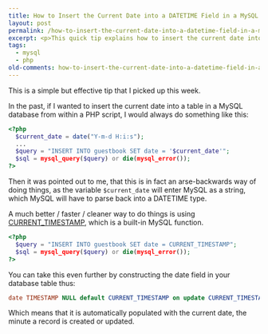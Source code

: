 ```yaml
---
title: How to Insert the Current Date into a DATETIME Field in a MySQL Database using PHP
layout: post
permalink: /how-to-insert-the-current-date-into-a-datetime-field-in-a-mysql-database-using-php/
excerpt: <p>This quick tip explains how to insert the current date into a table in a MySQL database from within a PHP script.</p>
tags:
  - mysql
  - php
old-comments: how-to-insert-the-current-date-into-a-datetime-field-in-a-mysql-database-using-php.html
---
```


This is a simple but effective tip that I picked up this week.

In the past, if I wanted to insert the current date into a table in a MySQL database from within a PHP script, I would always do something like this:

```php
<?php
  $current_date = date("Y-m-d H:i:s");
  ...
  $query = "INSERT INTO guestbook SET date = '$current_date'";
  $sql = mysql_query($query) or die(mysql_error());
?>
```

Then it was pointed out to me, that this is in fact an arse-backwards way of doing things, as the variable `$current_date` will enter MySQL as a string, which MySQL will have to parse back into a DATETIME type.

A much better / faster / cleaner way to do things is using [CURRENT_TIMESTAMP](https://www.w3schools.com/sql/func_mysql_current_timestamp.asp "The CURRENT_TIMESTAMP() function returns the current date and time"), which is a built-in MySQL function.

```php
<?php
  $query = "INSERT INTO guestbook SET date = CURRENT_TIMESTAMP";
  $sql = mysql_query($query) or die(mysql_error());
?>
```

You can take this even further by constructing the date field in your database table thus:

```sql
date TIMESTAMP NULL default CURRENT_TIMESTAMP on update CURRENT_TIMESTAMP
```

Which means that it is automatically populated with the current date, the minute a record is created or updated.
